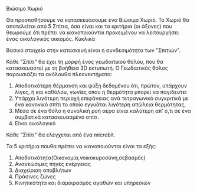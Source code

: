 Βιώσιμο Χωριό

Θα προσπαθήσουμε να κατασκευάσουμε ένα Βιώσιμο Χωριό.
Το Χωριό θα αποτελείται από 5 Σπίτια, όσα είναι και τα κριτήρια (οι άξονες) που θεωρούμε ότι πρέπει να ικανοποιούνται προκειμένου να λειτουργήσει ένας οικολογικός οικισμός. Κυκλικά

Βασικό στοιχείο στην κατασκευή είναι η συνδεσιμότητα των "Σπιτιών".

Κάθε "Σπίτι" θα έχει τη μορφή ένος γεωδαιτικού θόλου, που θα κατασκευαστεί με τη βοήθεια 3D εκτυπωτή.
Ο Γεωδαιτικός θόλος παρουσιάζει τα ακόλουθα πλεονεκτήματα:
1) Αποδοτικότερη θέρμανση και ψύξη δεδομένου ότι, πρώτον, υπάρχουν λίγες, ή και καθόλου, γωνίες όπου η θερμότητα μπορεί να παγιδευτεί
2) Υπάρχει λιγότερη περιοχή επιφάνειας ανά τετραγωνικό συγκριτικά με ένα κανονικό σπίτι το οποίο εγγυάται λιγότερη απώλεια θερμότητας, 
3) Μέσα σε ένα θόλο η συνολική ροή αέρα είναι καλύτερη απ’ ό,τι σε ένα συμβατικά κατασκευασμένο σπίτι.
4) Είναι οικολογικό

Κάθε "Σπίτι" θα ελέγχεται από ένα microbit.

Τα 5 κριτήρια πουθα πρέπει να ικανοποιούνται είναι τα εξής:

1) Αποδοτικότητα(Οικονομία,νοικοκυροσύνη,σεβασμός)
2) Ανανεώσιμες πηγές ενέργειας
3) Διαχείριση αποβλήτων
4) Πράσινες ζώνες 
5) Κινητικότητα και διαμοιρασμός αγαθών και υπηρεσιών
